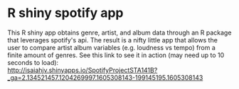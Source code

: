 # R shiny spotify app
This R shiny app obtains genre, artist, and album data through an R package that leverages spotify's api. The result is a nifty little app that allows the user to compare artist album variables (e.g. loudness vs tempo) from a finite amount of genres. See this link to see it in action (may need up to 10 seconds to load):  
http://isaiahjv.shinyapps.io/SpotifyProjectSTA141B?_ga=2.134521457.1204269997.1605308143-199145195.1605308143
